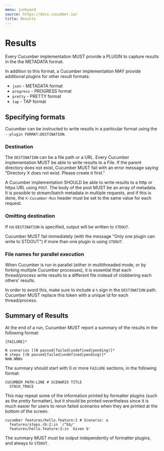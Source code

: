 ```yaml
---
menu: junkyard
source: https://docs.cucumber.io/
title: Results
---
```


# Results

Every Cucumber implementation MUST provide a PLUGIN to capture results in the
the METADATA format.

In addition to this format, a Cucumber implementation MAY provide additional plugins
for other result formats:

- `json` - METADATA format
- `progress` - PROGRESS format
- `pretty` - PRETTY format
- `tap` - TAP format

## Specifying formats

Cucumber can be instructed to write results in a particular format using the
`--plugin FORMAT:DESTINATION`.

### Destination

The `DESTINATION` can be a file path or a URL. Every Cucumber implementation
MUST be able to write results to a File. If the parent directory does not
exist, Cucumber MUST fail with an error message saying "Directory X does not
exist. Please create it first."

A Cucumber implementation SHOULD be able to write results to a http or https URL
using `POST`. The body of the post MUST be an array of metadata. It is possible to
stream/batch metadata in multiple requests, and if this is done, the `X-Cucumber-Run`
header must be set to the same value for each request.

### Omitting destination

If no `DESTINATION` is specified, output will be written to `STDOUT`.

Cucumber MUST fail immediately (with the message "Only one plugin can write to
STDOUT") if more than one plugin is using `STDOUT`.

### File names for parallel execution

When Cucumber is run in parallel (either in multithreaded mode, or by forking
multiple Cucumber processes), it is essential that each thread/process write
results to a different file instead of clobbering each others' results.

In order to avoid this, make sure to include a `%` sign in the `DESTINATION`
path. Cucumber MUST replace this token with a unique id for each thread/process.

## Summary of Results

At the end of a run, Cucumber MUST report a summary of the results in the
following format:

```
[FAILURE]*

N scenarios [(N passed|failed|undefined|pending)]*
N steps [(N passed|failed|undefined|pending)]*
NmN.NNNs
```

The summary should start with 0 or more `FAILURE` sections, in the following
format:

```
CUCUMBER PATH:LINE # SCENARIO TITLE
  STACK_TRACE
```

This may repeat some of the information printed by formatter plugins (such as
the pretty formatter), but it should be printed nevertheless since it is much
easier for users to rerun failed scenarios when they are printed at the bottom
of the screen.

```
cucumber features/hello.feature:2 # Scenario: a
  features/steps.rb:2:in `/^b$/'
  features/hello.feature:3:in `Given b'
```

The summary MUST must be output independently of formatter plugins, and always
to `STDOUT`.
